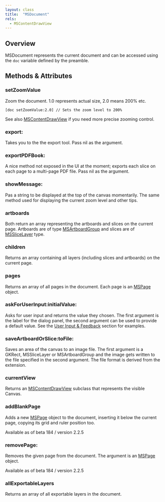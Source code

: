 ```yaml
---
layout: class
title:  "MSDocument"
rels:
  - MSContentDrawView
---
```


## Overview

MSDocument represents the current document and can be accessed using the `doc` variable defined by the preamble.

## Methods & Attributes

### setZoomValue

Zoom the document. 1.0 represents actual size, 2.0 means 200% etc.

    [doc setZoomValue:2.0] // Sets the zoom level to 200%

See also [MSContentDrawView](MSContentDrawView.html) if you need more precise zooming control.

### export:

Takes you to the the export tool. Pass nil as the argument.

### exportPDFBook:

A nice method not exposed in the UI at the moment; exports each slice on each page to a multi-page PDF file. Pass nil as the argument.

### showMessage:

Pas a string to be displayed at the top of the canvas momentarily. The same method used for displaying the current zoom level and other tips.

### artboards

Both return an array representing the artboards and slices on the current page. Artboards are of type [MSArtboardGroup](MSArtboardGroup.html) and slices are of [MSSliceLayer](MSSliceLayer.html) type.

### children

Returns an array containing all layers (including slices and artboards) on the current page.

### pages

Returns an array of all pages in the document. Each page is an [MSPage](MSPage.html) object.

### askForUserInput:initialValue:

Asks for user input and returns the value they chosen. The first argument is the label for the dialog panel, the second argument can be used to provide a default value. See the [User Input & Feedback](../02-common-tasks/05.html) section for examples.

### saveArtboardOrSlice:toFile:

Saves an area of the canvas to an image file.
The first argument is a GKRect, MSSliceLayer or MSArtboardGroup and the image gets written to the file specified in the second argument. The file format is derived from the extension.

### currentView

Returns an [MSContentDrawView](MSContentDrawView.html) subclass that represents the visible Canvas.

### addBlankPage

Adds a new [MSPage](MSPage.html) object to the document, inserting it below the current page, copying its grid and ruler position too.

Available as of beta 184 / version 2.2.5

### removePage:

Removes the given page from the document. The argument is an [MSPage](MSPage.html) object.

Available as of beta 184 / version 2.2.5

### allExportableLayers

Returns an array of all exportable layers in the document.
